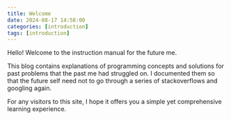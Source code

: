 ```yaml
---
title: Welcome
date: 2024-08-17 14:58:00
categories: [introduction]
tags: [introduction]
---
```


Hello! Welcome to the instruction manual for the future me.

This blog contains explanations of programming concepts and solutions for past problems that the past me had struggled on. I documented them so that the future self need not to go through a series of stackoverflows and googling again. 

For any visitors to this site, I hope it offers you a simple yet comprehensive learning experience.

